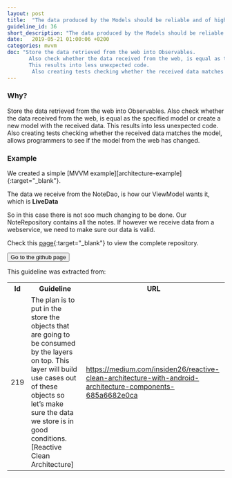 ```yaml
---
layout: post
title:  "The data produced by the Models should be reliable and of high quality."
guideline_id: 36
short_description: "The data produced by the Models should be reliable and of high quality."
date:   2019-05-21 01:00:06 +0200
categories: mvvm
doc: "Store the data retrieved from the web into Observables.
       Also check whether the data received from the web, is equal as the specified model or create a new model with the received data. 
       This results into less unexpected code.
        Also creating tests checking whether the received data matches the model, allows programmers to see if the model from the web has changed."
---
```


<h3>Why?</h3>
Store the data retrieved from the web into Observables.
 Also check whether the data received from the web, is equal as the specified model or create a new model with the received data. 
 This results into less unexpected code.
  Also creating tests checking whether the received data matches the model, allows programmers to see if the model from the web has changed.
<h3>Example</h3>
We created a simple [MVVM example][architecture-example]{:target="_blank"}.

The data we receive from the NoteDao, is how our ViewModel wants it, which is <b>LiveData</b>

<script src="https://gist.github.com/Geertdepont/7948e84b49e916b563251edcd71fabdd.js"></script>

<script src="https://gist.github.com/Geertdepont/da7b1a5c33afcbeb0ef314ed71cfb6ee.js"></script>

So in this case there is not soo much changing to be done.
Our NoteRepository contains all the notes.
If however we receive data from a webservice, we need to make sure our data is valid.

Check this [page][architecture-example]{:target="_blank"} to view the complete repository.

<a href="https://github.com/Geertdepont/bachelor_thesis/tree/master/ArchitectureExamples" target="_blank"><button type="button" class="btn btn-primary btn-icon-right">Go to the github page</button></a>

This guideline was extracted from:
<table id="guidelinelinks">
  <tr>
    <th>Id</th>
    <th>Guideline</th>
    <th>URL</th>
  </tr>
    <tr>
      <td>219</td>
      <td>The plan is to put in the store the objects that are going to be consumed by the layers on top. This layer will build use cases out of these objects so let’s make sure the data we store is in good conditions. [Reactive Clean Architecture]</td>
     <td><a href="https://medium.com/insiden26/reactive-clean-architecture-with-android-architecture-components-685a6682e0ca" target="_blank">https://medium.com/insiden26/reactive-clean-architecture-with-android-architecture-components-685a6682e0ca</a></td>
    </tr>   
</table>

[architecture-example]: https://github.com/Geertdepont/bachelor_thesis/tree/master/ArchitectureExamples